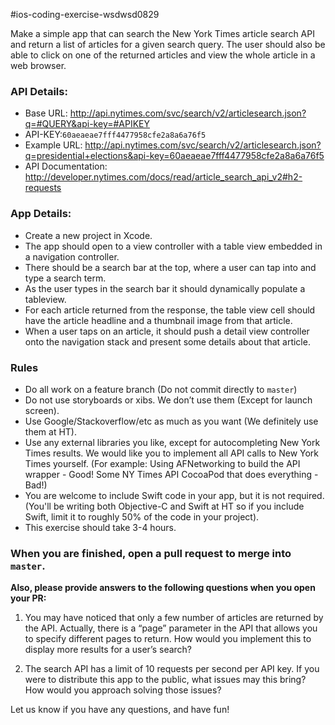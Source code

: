 #ios-coding-exercise-wsdwsd0829

Make a simple app that can search the New York Times article search API and return a list of articles for a given search query. The user should also be able to click on one of the returned articles and view the whole article in a web browser.

### API Details:

* Base URL: http://api.nytimes.com/svc/search/v2/articlesearch.json?q=#QUERY&api-key=#APIKEY
* API-KEY:`60aeaeae7fff4477958cfe2a8a6a76f5`
* Example URL: http://api.nytimes.com/svc/search/v2/articlesearch.json?q=presidential+elections&api-key=60aeaeae7fff4477958cfe2a8a6a76f5
* API Documentation: http://developer.nytimes.com/docs/read/article_search_api_v2#h2-requests

### App Details:
* Create a new project in Xcode.
* The app should open to a view controller with a table view embedded in a navigation controller.
* There should be a search bar at the top, where a user can tap into and type a search term.
* As the user types in the search bar it should dynamically populate a tableview.
* For each article returned from the response, the table view cell should have the article headline and a thumbnail image from that article.
* When a user taps on an article, it should push a detail view controller onto the navigation stack and present some details about that article.

### Rules
* Do all work on a feature branch (Do not commit directly to `master`)
* Do not use storyboards or xibs. We don’t use them (Except for launch screen).
* Use Google/Stackoverflow/etc as much as you want (We definitely use them at HT).
* Use any external libraries you like, except for autocompleting New York Times results. We would like you to implement all API calls to New York Times yourself. (For example: Using AFNetworking to build the API wrapper - Good! Some NY Times API CocoaPod that does everything - Bad!)
* You are welcome to include Swift code in your app, but it is not required. (You'll be writing both Objective-C and Swift at HT so if you include Swift, limit it to roughly 50% of the code in your project).
* This exercise should take 3-4 hours.

### When you are finished, open a pull request to merge into `master`.

**Also, please provide answers to the following questions when you open your PR:**

1. You may have noticed that only a few number of articles are returned by the API. Actually, there is a “page” parameter in the API that allows you to specify different pages to return. How would you implement this to display more results for a user’s search?

2. The search API has a limit of 10 requests per second per API key. If you were to distribute this app to the public, what issues may this bring? How would you approach solving those issues?

Let us know if you have any questions, and have fun!
